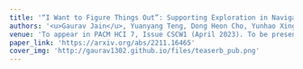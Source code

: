 ```yaml
---
title: '“I Want to Figure Things Out”: Supporting Exploration in Navigation for People with Visual Impairments'
authors: '<u>Gaurav Jain</u>, Yuanyang Teng, Dong Heon Cho, Yunhao Xing, Maryam Aziz, Brian A. Smith'
venue: 'To appear in PACM HCI 7, Issue CSCW1 (April 2023). To be presented at ACM CSCW 2023.'
paper_link: 'https://arxiv.org/abs/2211.16465'
cover_img: 'http://gaurav1302.github.io/files/teaserb_pub.png'
---
```


